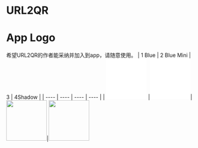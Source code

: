 # URL2QR

# App Logo
希望URL2QR的作者能采纳并加入到app，请随意使用。
|  1 Blue  | 2 Blue Mini  |  3   | 4Shadow  |
|  ----  | ----  |  ----  | ----  |
| <img src="https://github.com/RainyMoment/URL2QR/blob/main/URL2QR_Blue.svg" width="108" height="108" /> |<img src="https://github.com/RainyMoment/URL2QR/blob/main/URL2QR_Blue_Mini.svg" width="108" height="108" />| <img src="https://github.com/RainyMoment/URL2QR/blob/main/0.svg" width="108" height="108"/>|<img src="https://github.com/RainyMoment/URL2QR/blob/main/0.jpg" width="108" height="108"/>
